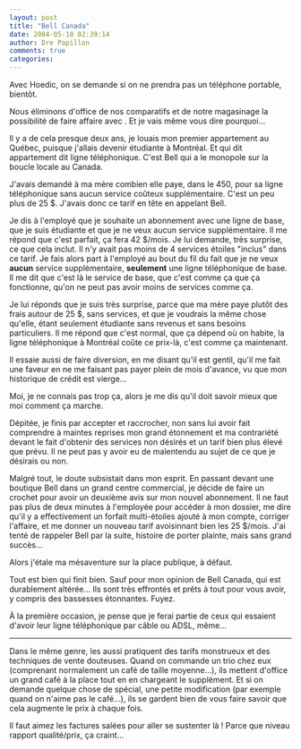 ```yaml
---
layout: post
title: "Bell Canada"
date: 2004-05-10 02:39:14
author: Dre Papillon
comments: true
categories: 
---
```



Avec Hoedic, on se demande si on ne prendra pas un téléphone portable, bientôt.

Nous éliminons d'office de nos comparatifs et de notre magasinage la possibilité de faire affaire avec .  Et je vais même vous dire pourquoi...

Il y a de cela presque deux ans, je louais mon premier appartement au Québec, puisque j'allais devenir étudiante à Montréal.  Et qui dit appartement dit ligne téléphonique.  C'est Bell qui a le monopole sur la boucle locale au Canada.

J'avais demandé à ma mère combien elle paye, dans le 450, pour sa ligne téléphonique sans aucun service coûteux supplémentaire.  C'est un peu plus de 25 $.  J'avais donc ce tarif en tête en appelant Bell.

Je dis à l'employé que je souhaite un abonnement avec une ligne de base, que je suis étudiante et que je ne veux aucun service supplémentaire.  Il me répond que c'est parfait, ça fera 42 $/mois.   Je lui demande, très surprise, ce que cela inclut.  Il n'y avait pas moins de 4 services étoiles "inclus" dans ce tarif.  Je fais alors part à l'employé au bout du fil du fait que je ne veux **aucun** service supplémentaire, **seulement** une ligne téléphonique de base.  Il me dit que c'est là le service de base, que c'est comme ça que ça fonctionne, qu'on ne peut pas avoir moins de services comme ça.

Je lui réponds que je suis très surprise, parce que ma mère paye plutôt des frais autour de 25 $, sans services, et que je voudrais la même chose qu'elle, étant seulement étudiante sans revenus et sans besoins particuliers.  Il me répond que c'est normal, que ça dépend où on habite, la ligne téléphonique à Montréal coûte ce prix-là, c'est comme ça maintenant.

Il essaie aussi de faire diversion, en me disant qu'il est gentil, qu'il me fait une faveur en ne me faisant pas payer plein de mois d'avance, vu que mon historique de crédit est vierge...

Moi, je ne connais pas trop ça, alors je me dis qu'il doit savoir mieux que moi comment ça marche.

Dépitée, je finis par accepter et raccrocher, non sans lui avoir fait comprendre à maintes reprises mon grand étonnement et ma contrariété devant le fait d'obtenir des services non désirés et un tarif bien plus élevé que prévu.  Il ne peut pas y avoir eu de malentendu au sujet de ce que je désirais ou non.

Malgré tout, le doute subsistait dans mon esprit.  En passant devant une boutique Bell dans un grand centre commercial, je décide de faire un crochet pour avoir un deuxième avis sur mon nouvel abonnement.  Il ne faut pas plus de deux minutes à l'employée pour accéder à mon dossier, me dire qu'il y a effectivement un forfait multi-étoiles ajouté à mon compte, corriger l'affaire, et me donner un nouveau tarif avoisinnant bien les 25 $/mois.  J'ai tenté de rappeler Bell par la suite, histoire de porter plainte, mais sans grand succès...

Alors j'étale ma mésaventure sur la place publique, à défaut.

Tout est bien qui finit bien.  Sauf pour mon opinion de Bell Canada, qui est durablement altérée...  Ils sont très effrontés et prêts à tout pour vous avoir, y compris des bassesses étonnantes.  Fuyez.

À la première occasion, je pense que je ferai partie de ceux qui essaient d'avoir leur ligne téléphonique par câble ou ADSL, même...

***

Dans le même genre, les  aussi pratiquent des tarifs monstrueux et des techniques de vente douteuses.  Quand on commande un trio chez eux (comprenant normalement un café de taille moyenne...), ils mettent d'office un grand café à la place tout en en chargeant le supplément.  Et si on demande quelque chose de spécial, une petite modification (par exemple quand on n'aime pas le café...), ils se gardent bien de vous faire savoir que cela augmente le prix à chaque fois.

Il faut aimez les factures salées pour aller se sustenter là !  Parce que niveau rapport qualité/prix, ça craint...